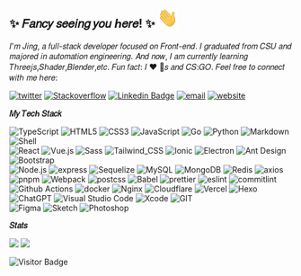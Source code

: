 
## ✨ 𝐹𝑎𝑛𝑐𝑦 𝑠𝑒𝑒𝑖𝑛𝑔 𝑦𝑜𝑢 ℎ𝑒𝑟𝑒! ✨  <img src="https://github.com/IrisGitHub/IrisGitHub/blob/main/wave.gif" width="36px" height="36px"/>  

𝐼'𝑚 𝐽𝑖𝑛𝑔, 𝑎 𝑓𝑢𝑙𝑙-𝑠𝑡𝑎𝑐𝑘 𝑑𝑒𝑣𝑒𝑙𝑜𝑝𝑒𝑟 𝑓𝑜𝑐𝑢𝑠𝑒𝑑 𝑜𝑛 𝐹𝑟𝑜𝑛𝑡-𝑒𝑛𝑑. 𝐼 𝑔𝑟𝑎𝑑𝑢𝑎𝑡𝑒𝑑 𝑓𝑟𝑜𝑚 𝐶𝑆𝑈 𝑎𝑛𝑑 𝑚𝑎𝑗𝑜𝑟𝑒𝑑 𝑖𝑛 𝑎𝑢𝑡𝑜𝑚𝑎𝑡𝑖𝑜𝑛 𝑒𝑛𝑔𝑖𝑛𝑒𝑒𝑟𝑖𝑛𝑔. 𝐴𝑛𝑑 𝑛𝑜𝑤, 𝐼 𝑎𝑚 𝑐𝑢𝑟𝑟𝑒𝑛𝑡𝑙𝑦 𝑙𝑒𝑎𝑟𝑛𝑖𝑛𝑔 𝑇ℎ𝑟𝑒𝑒𝑗𝑠,𝑆ℎ𝑎𝑑𝑒𝑟,𝐵𝑙𝑒𝑛𝑑𝑒𝑟,𝑒𝑡𝑐. 𝐹𝑢𝑛 𝑓𝑎𝑐𝑡: 𝐼 ❤️ 🐶𝑠 𝑎𝑛𝑑 𝐶𝑆:𝐺𝑂. 𝐹𝑒𝑒𝑙 𝑓𝑟𝑒𝑒 𝑡𝑜 𝑐𝑜𝑛𝑛𝑒𝑐𝑡 𝑤𝑖𝑡ℎ 𝑚𝑒 ℎ𝑒𝑟𝑒:

[![twitter](https://img.shields.io/badge/-@jiangjingscom-%231DA1F2?style=flat-square&logo=twitter&logoColor=ffffff)](https://twitter.com/jiangjingscom)
[![Stackoverflow](https://img.shields.io/badge/-@jing.jiang-black?logo=stackoverflow&style=flat-square&color=%2335495e)](https://stackoverflow.com/users/10522217)
[![Linkedin Badge](https://img.shields.io/badge/-jing.jiang-blue?style=flat-square&logo=Linkedin&logoColor=white)](https://www.linkedin.com/in/jing-jiang-27b45375/)
[![email](https://img.shields.io/badge/email-i@jiangjings.com-03a57a?style=flat-square)](mailto:i@jiangjings.com)
[![website](https://img.shields.io/badge/website-jiangjings.com-CC6699?style=flat-square)](https://jiangjings.com)

**𝑀𝑦 𝑇𝑒𝑐ℎ 𝑆𝑡𝑎𝑐𝑘**

![TypeScript](https://img.shields.io/badge/Typescript-%23007acc.svg?style=flat-square&logo=typescript&logoColor=white)
![HTML5](https://img.shields.io/badge/HTML5-E34F26?style=flat-square&logo=html5&logoColor=white)
![CSS3](https://img.shields.io/badge/CSS3-1572B6?style=flat-square&logo=css3&logoColor=white)
![JavaScript](https://img.shields.io/badge/JavaScript-%23323330.svg?style=flat-square&logo=javascript&logoColor=%23F7DF1E)
![Go](https://img.shields.io/badge/Go-00ADD8?style=flat-square&logo=go&logoColor=white)
![Python](https://img.shields.io/badge/Python-FFD43B?style=flat-square&logo=python&logoColor=blue)
![Markdown](https://img.shields.io/badge/Markdown-343A40?style=flat-square&logo=Markdown)
![Shell](https://img.shields.io/badge/Shell_Script-121011?style=flat-squar&logo=gnu-bash&logoColor=white)<br />
![React](https://img.shields.io/badge/React-%2320232a.svg?style=flat-square&logo=React&logoColor=%2361dafb)
![Vue.js](https://img.shields.io/badge/Vue.js-%2335495e.svg?style=flat-square&logo=Vue.js&logoColor=%234fc08d)
![Sass](https://img.shields.io/badge/Sass-CC6699?style=flat-square&logo=sass&logoColor=white)
![Tailwind_CSS](https://img.shields.io/badge/Tailwind_CSS-38B2AC?style=flat-square&logo=tailwind-css&logoColor=white)
![Ionic](https://img.shields.io/badge/Ionic-001a3a?style=flat-square&logo=ionic&logoColor=white)
![Electron](https://img.shields.io/badge/Electron-%231572b6.svg?style=flat-square&logo=Electron&logoColor=white)
![Ant Design](https://img.shields.io/badge/ant%20design-%230170fe.svg?style=flat-square&logo=Ant-design&logoColor=white)
![Bootstrap](https://img.shields.io/badge/Bootstrap-%237952b3.svg?style=flat-square&logo=bootstrap&logoColor=white)<br />
![Node.js](https://img.shields.io/badge/Node.js-%2343853d.svg?style=flat-square&logo=node.js&logoColor=white)
![express](https://img.shields.io/badge/Express%20js-000000?style=flat-square&logo=express&logoColor=white)
![Sequelize](https://img.shields.io/badge/Sequelize-52B0E7?style=flat-square&logo=Sequelize&logoColor=white)
![MySQL](https://img.shields.io/badge/Mysql-%234479a1.svg?style=flat-square&logo=MySQL&logoColor=white)
![MongoDB](https://img.shields.io/badge/Mongodb-%234ea94b.svg?style=flat-square&logo=Mongodb&logoColor=white)
![Redis](https://img.shields.io/badge/Redis-%23a51f17.svg?style=flat-square&logo=redis&logoColor=white)
![axios](https://img.shields.io/badge/axios-671ddf?style=flat-square&logo=axios&logoColor=white)<br />
![pnpm](https://img.shields.io/badge/pnpm-yellow?style=flat-square&logo=pnpm&logoColor=white)
![Webpack](https://img.shields.io/badge/Webpack-%231e72b3.svg?style=flat-square&logo=Webpack&logoColor=white)
![postcss](https://img.shields.io/badge/postcss-DD3A0A?style=flat-square&logo=postcss&logoColor=white)
![Babel](https://img.shields.io/badge/Babel-%23323330.svg?style=flat-square&logo=babel&logoColor=%23f9dc3e)
![prettier](https://img.shields.io/badge/prettier-1A2C34?style=flat-square&logo=prettier&logoColor=F7BA3E)
![eslint](https://img.shields.io/badge/eslint-3A33D1?style=flat-square&logo=eslint&logoColor=white)
![commitlint](https://img.shields.io/badge/commitlint-000000?style=flat-square&logo=commitlint&logoColor=4eb1dc)<br />
![Github Actions](https://img.shields.io/badge/Github%20Actions-282a2e?style=flat-square&logo=githubactions&logoColor=367cfe)
![docker](https://img.shields.io/badge/Docker-%23000000.svg?style=flat-square&logo=Docker&logoColor=blue)
![Nginx](https://img.shields.io/badge/Nginx-009639?style=flat-square&logo=nginx&logoColor=white)
![Cloudflare](https://img.shields.io/badge/Cloudflare-F38020?style=flat-square&logo=Cloudflare&logoColor=white)
![Vercel](https://img.shields.io/badge/Vercel-000000?style=flat-square&logo=vercel&logoColor=white)
![Hexo](https://img.shields.io/badge/Hexo-0E83CD?style=flat-square&logo=hexo&logoColor=white)<br />
![ChatGPT](https://img.shields.io/badge/ChatGPT-74aa9c?style=flat-square&logo=openai&logoColor=white)
![Visual Studio Code](https://img.shields.io/badge/Visual%20studio%20code-%230078d7.svg?style=flat-square&logo=visual-studio-code&logoColor=white)
![Xcode](https://img.shields.io/badge/Xcode-%23007acc.svg?style=flat-square&logo=xcode&logoColor=white)
![GIT](https://img.shields.io/badge/GIT-E44C30?style=flat-square&logo=git&logoColor=white)<br />
![Figma](https://img.shields.io/badge/Figma-%23f24e1e.svg?style=flat-square&logo=Figma&logoColor=white)
![Sketch](https://img.shields.io/badge/Sketch-FFB387?style=flat-square&logo=sketch&logoColor=black)
![Photoshop](https://img.shields.io/badge/Photoshop-%2331a8ff.svg?style=flat-square&logo=adobe-photoshop&logoColor=white)

**𝑆𝑡𝑎𝑡𝑠**

<p align="left">
<img src="https://github-readme-stats.vercel.app/api?username=irisgithub&count_private=true&hide=contribs&show_icons=true&icon_color=0366d6&text_color=24292e&bg_color=ffffff&hide_title=true&locale=en" height="120"/>
<img src="https://github-readme-stats.vercel.app/api/top-langs/?username=irisgithub&hide=markdown,html&layout=compact" height="120"/>
</p>

![Visitor Badge](https://komarev.com/ghpvc/?username=irisgithub&label=Profile%20views&color=0e75b6&style=flat)
